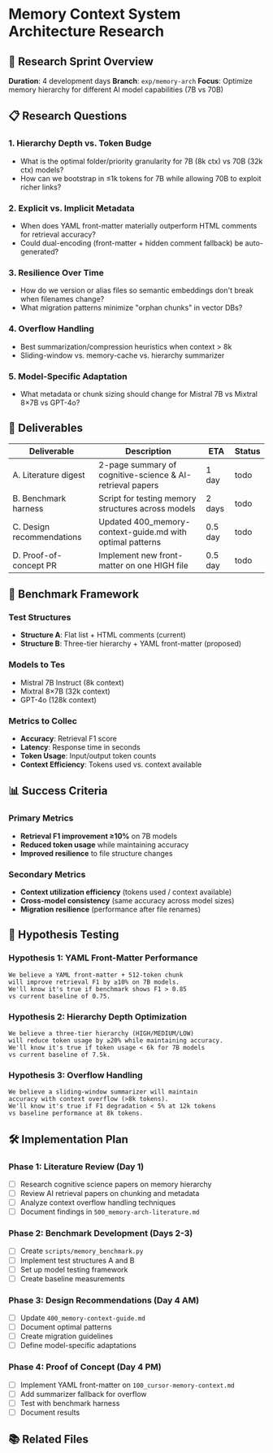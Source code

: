 # Memory Context System Architecture Research

## 🎯 Research Sprint Overview

**Duration**: 4 development days
**Branch**: `exp/memory-arch`
**Focus**: Optimize memory hierarchy for different AI model capabilities (7B vs 70B)

## 📋 Research Questions

### 1. Hierarchy Depth vs. Token Budge
- What is the optimal folder/priority granularity for 7B (8k ctx) vs 70B (32k ctx) models?
- How can we bootstrap in ≤1k tokens for 7B while allowing 70B to exploit richer links?

### 2. Explicit vs. Implicit Metadata
- When does YAML front-matter materially outperform HTML comments for retrieval accuracy?
- Could dual-encoding (front-matter + hidden comment fallback) be auto-generated?

### 3. Resilience Over Time
- How do we version or alias files so semantic embeddings don't break when filenames change?
- What migration patterns minimize "orphan chunks" in vector DBs?

### 4. Overflow Handling
- Best summarization/compression heuristics when context > 8k
- Sliding-window vs. memory-cache vs. hierarchy summarizer

### 5. Model-Specific Adaptation
- What metadata or chunk sizing should change for Mistral 7B vs Mixtral 8×7B vs GPT-4o?

## 🚀 Deliverables

| Deliverable | Description | ETA | Status |
|-------------|-------------|-----|--------|
| A. Literature digest | 2-page summary of cognitive-science & AI-retrieval papers | 1 day | todo |
| B. Benchmark harness | Script for testing memory structures across models | 2 days | todo |
| C. Design recommendations | Updated 400_memory-context-guide.md with optimal patterns | 0.5 day | todo |
| D. Proof-of-concept PR | Implement new front-matter on one HIGH file | 0.5 day | todo |

## 🧪 Benchmark Framework

### Test Structures
- **Structure A**: Flat list + HTML comments (current)
- **Structure B**: Three-tier hierarchy + YAML front-matter (proposed)

### Models to Tes
- Mistral 7B Instruct (8k context)
- Mixtral 8×7B (32k context)
- GPT-4o (128k context)

### Metrics to Collec
- **Accuracy**: Retrieval F1 score
- **Latency**: Response time in seconds
- **Token Usage**: Input/output token counts
- **Context Efficiency**: Tokens used vs. context available

## 📊 Success Criteria

### Primary Metrics
- **Retrieval F1 improvement ≥10%** on 7B models
- **Reduced token usage** while maintaining accuracy
- **Improved resilience** to file structure changes

### Secondary Metrics
- **Context utilization efficiency** (tokens used / context available)
- **Cross-model consistency** (same accuracy across model sizes)
- **Migration resilience** (performance after file renames)

## 🔬 Hypothesis Testing

### Hypothesis 1: YAML Front-Matter Performance
```
We believe a YAML front-matter + 512-token chunk
will improve retrieval F1 by ≥10% on 7B models.
We'll know it's true if benchmark shows F1 > 0.85
vs current baseline of 0.75.
```

### Hypothesis 2: Hierarchy Depth Optimization
```
We believe a three-tier hierarchy (HIGH/MEDIUM/LOW)
will reduce token usage by ≥20% while maintaining accuracy.
We'll know it's true if token usage < 6k for 7B models
vs current baseline of 7.5k.
```

### Hypothesis 3: Overflow Handling
```
We believe a sliding-window summarizer will maintain
accuracy with context overflow (>8k tokens).
We'll know it's true if F1 degradation < 5% at 12k tokens
vs baseline performance at 8k tokens.
```

## 🛠️ Implementation Plan

### Phase 1: Literature Review (Day 1)
- [ ] Research cognitive science papers on memory hierarchy
- [ ] Review AI retrieval papers on chunking and metadata
- [ ] Analyze context overflow handling techniques
- [ ] Document findings in `500_memory-arch-literature.md`

### Phase 2: Benchmark Development (Days 2-3)
- [ ] Create `scripts/memory_benchmark.py`
- [ ] Implement test structures A and B
- [ ] Set up model testing framework
- [ ] Create baseline measurements

### Phase 3: Design Recommendations (Day 4 AM)
- [ ] Update `400_memory-context-guide.md`
- [ ] Document optimal patterns
- [ ] Create migration guidelines
- [ ] Define model-specific adaptations

### Phase 4: Proof of Concept (Day 4 PM)
- [ ] Implement YAML front-matter on `100_cursor-memory-context.md`
- [ ] Add summarizer fallback for overflow
- [ ] Test with benchmark harness
- [ ] Document results

## 📚 Related Files

<!-- SYSTEM_FILES: 400_system-overview.md -->
<!-- WORKFLOW_FILES: 001_create-prd.md, 002_generate-tasks.md, 003_process-task-list.md -->